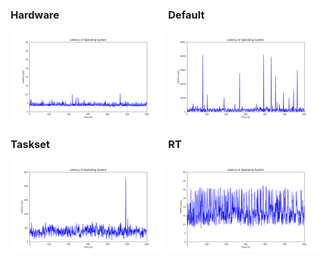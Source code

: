 <!DOCTYPE html>
<html>
<body>

<div style="display: flex; justify-content: space-around;">
  <div style="width: 48%;">
    <h3>Hardware</h3>
    <img src="hardware/max_latency_hardware/max_latency_hardware.png" alt="Hardware" style="width:100%;">
  </div>
  <div style="width: 48%;">
    <h3>Default</h3>
    <img src="default/max_latency_default/max_latency_default.png" alt="Default" style="width:100%;">
  </div>
</div>

<div style="display: flex; justify-content: space-around;">
  <div style="width: 48%;">
    <h3>Taskset</h3>
    <img src="taskset/max_latency_taskset/max_latency_taskset.png" alt="Taskset" style="width:100%;">
  </div>
  <div style="width: 48%;">
    <h3>RT</h3>
    <img src="rt/max_latency_rt/max_latency_rt.png" alt="RT" style="width:100%;">
  </div>
</div>

</body>
</html>
